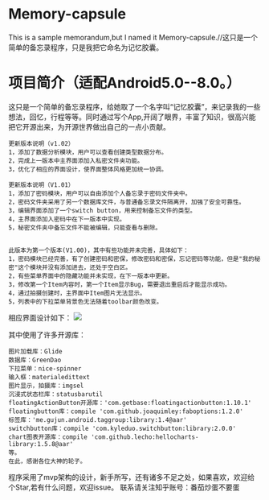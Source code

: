 # Memory-capsule
This is a sample memorandum,but I named it Memory-capsule.//这只是一个简单的备忘录程序，只是我把它命名为记忆胶囊。

项目简介（适配Android5.0--8.0。）
====

这只是一个简单的备忘录程序，给她取了一个名字叫“记忆胶囊”，来记录我的一些想法，回忆，行程等等。同时通过写个App,开阔了眼界，丰富了知识，很高兴能把它开源出来，为开源世界做出自己的一点小贡献。


    更新版本说明（v1.02）
    1，添加了数据分析模块，用户可以查看创建类型数据分布。
    2，完成上一版本中主界面添加入私密文件夹功能。
    3，优化了相应的界面设计，使界面整体风格更加统一协调。

    更新版本说明（V1.01）
    1，添加了密码模块，用户可以自由添加个人备忘录于密码文件夹中。
    2，密码文件夹采用了另一个数据库文件，与普通备忘录文件隔离开，加强了安全可靠性。
    3，编辑界面添加了一个switch button，用来控制备忘文件的类型。
    4，主界面添加入密码中在下一版本中实现。
    5，秘密文件夹中备忘文件不能被编辑，只能查看与删除。
    
 
    此版本为第一个版本(V1.00)，其中有些功能并未完善，具体如下：
    1，密码模块已经完善，有了创建密码和密保，修改密码和密保，忘记密码等功能，但是"我的秘密"这个模块并没有添加进去，还处于空白区。
    2，有些菜单界面中的隐藏功能并未实现，在下一版本中更新。
    3，修改第一个Item内容时，第一个Item显示Bug，需要退出重启后才能显示成功。
    4，通过拍摄创建时，主界面中Item图片无法显示。
    5，列表中的下拉菜单背景色无法随着toolbar颜色改变。

相应界面设计如下：
![](https://github.com/zqljintu/Memory-capsule/blob/master/ReadMe_Image/0001.jpg)

其中使用了许多开源库：

    图片加载库：Glide
    数据库：GreenDao
    下拉菜单：nice-spinner
    输入框：materialedittext
    图片显示，拍摄库：imgsel
    沉浸式状态栏库：statusbarutil
    floatingActionButton开源库：'com.getbase:floatingactionbutton:1.10.1'
    floatingbutton库：compile 'com.github.joaquimley:faboptions:1.2.0'
    标签库：'me.gujun.android.taggroup:library:1.4@aar'
    switchbutton库：compile 'com.kyleduo.switchbutton:library:2.0.0'
    chart图表开源库：compile 'com.github.lecho:hellocharts-library:1.5.8@aar'
    等。
    在此，感谢各位大神的轮子。
    
 程序采用了mvp架构的设计，新手所写，还有诸多不足之处，如果喜欢，欢迎给个Star,若有什么问题，欢迎issue。
 联系请关注知乎账号：番茄炒蛋不要蛋
 
    
